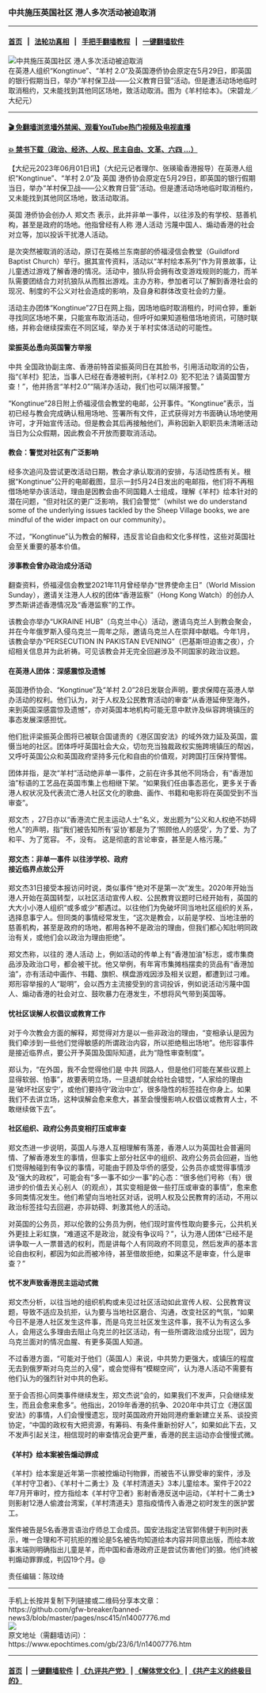 ### 中共施压英国社区 港人多次活动被迫取消
------------------------

#### [首页](https://github.com/gfw-breaker/banned-news3/blob/master/README.md) &nbsp;&nbsp;|&nbsp;&nbsp; [法轮功真相](https://github.com/begood0513/basic/blob/master/README.md)  &nbsp;&nbsp;|&nbsp;&nbsp; [手把手翻墙教程](https://github.com/gfw-breaker/guides/wiki)  &nbsp;&nbsp;|&nbsp;&nbsp; [一键翻墙软件](https://github.com/gfw-breaker/nogfw/blob/master/README.md)  



<div><img alt="中共施压英国社区 港人多次活动被迫取消" class="attachment-djy_600_400 size-djy_600_400 wp-post-image" src="https://i.epochtimes.com/assets/uploads/2023/06/id14007796-9186c4ef7e4580fe006c15cce84316b4-600x400.jpg"/>
<div class="caption">
 在英港人组织“Kongtinue”、“羊村 2.0”及英国港侨协会原定在5月29日，即英国的银行假期当日，举办“羊村保卫战——公义教育日营”活动。但是遭活动场地临时取消租约，又未能找到其他同区场地，致活动取消。图为《羊村绘本》。（宋碧龙／大纪元）
</div></div><hr/>

#### [ 🎬  免翻墙浏览墙外禁闻、观看YouTube热门视频及电视直播](https://github.com/gfw-breaker/HelloWorld)

#### [ 💥  禁书下载（政治、经济、人权、民主自由、文革、六四 ...）](https://github.com/gfw-breaker/books/blob/master/README.md)

<div><p>
 【大纪元2023年06月01日讯】（大纪元记者理尔、张瑛瑜香港报导）在英港人组织“Kongtinue”、“羊村 2.0”及
 <ok href="https://www.epochtimes.com/gb/tag/%E8%8B%B1%E5%9B%BD.html">
  英国
 </ok>
 港侨协会原定在5月29日，即英国的银行假期当日，举办“羊村保卫战——公义教育日营”活动。但是遭活动场地临时取消租约，又未能找到其他同区场地，致活动取消。
</p>
<p>
 <ok href="https://www.epochtimes.com/gb/tag/%E8%8B%B1%E5%9B%BD.html">
  英国
 </ok>
 港侨协会创办人
 <ok href="https://www.epochtimes.com/gb/tag/%E9%83%91%E6%96%87%E6%9D%B0.html">
  郑文杰
 </ok>
 表示，此并非单一事件，以往涉及的有学校、慈善机构，甚至是政府的场地。他指曾经有人称
 <ok href="https://www.epochtimes.com/gb/tag/%E6%B8%AF%E4%BA%BA%E6%B4%BB%E5%8A%A8.html">
  港人活动
 </ok>
 污蔑中国人、煽动香港的社会对立等，加以投诉干扰港人活动。
</p>
<p>
 是次突然被取消的活动，原订在英格兰东南部的侨福浸信会教堂（Guildford Baptist Church）举行。据其宣传资料，活动以“羊村绘本系列”作为背景故事，让儿童透过游戏了解香港的情况。活动中，狼队将会拥有改变游戏规则的能力，而羊队需要团结合力对抗狼队从而胜出游戏。主办方称，参加者可以了解到香港社会的现况、制度的不公义对社会造成的影响，及自身和群体改变社会的力量。
</p>
<p>
 活动主办团体“Kongtinue”27日在网上指，因场地临时取消租约，时间仓猝，重新寻找同区场地不果，只能宣布取消活动，但呼吁如果知道租借场地资讯，可随时联络，并称会继续探索在不同区域，举办关于羊村实体活动的可能性。
</p>
<h4>
 梁振英怂恿向英国警方举报
</h4>
<p>
 <ok href="https://www.epochtimes.com/gb/tag/%E4%B8%AD%E5%85%B1.html">
  中共
 </ok>
 全国政协副主席、香港前特首梁振英同日在其脸书，引用活动取消的公告，指“《羊村》犯法，当事人已经在香港被判刑，《羊村2.0》犯不犯法？请英国警方查！”，他并扬言“羊村2.0”“隔洋办活动，我们也可以隔洋报警。”
</p>
<p>
 “Kongtinue”28日附上侨福浸信会教堂的电邮，公开事件。“Kongtinue”表示，当初已经与教会完成确认租用场地、签署所有文件，正式获得对方书面确认场地使用许可，才开始宣传活动。但是教会其后再接触他们，声称因新入职职员未清晰活动当日为公众假期，因此教会不开放而要取消活动。
</p>
<h4>
 教会：警觉对社区有广泛影响
</h4>
<p>
 经多次追问及尝试更改活动日期，教会才承认取消的安排，与活动性质有关。根据“Kongtinue”公开的电邮截图，显示一封5月24日发出的电邮指，他们将不再租借场地举办该活动，理由是因教会由不同国籍人士组成，理解《羊村》绘本针对的潜在问题，“但对社区的更广泛影响，我们会警觉”（whilst we do understand some of the underlying issues tackled by the Sheep Village books, we are mindful of the wider impact on our community）。
</p>
<p>
 不过，“Kongtinue”认为教会的解释，违反言论自由和文化多样性，这些对英国社会至关重要的基本价值。
</p>
<h4>
 涉事教会曾办政治成分活动
</h4>
<p>
 翻查资料，侨福浸信会教堂2021年11月曾经举办“世界使命主日”（World Mission Sunday），邀请关注港人人权的团体“香港监察”（Hong Kong Watch）的创办人罗杰斯讲述香港情况及“香港监察”的工作。
</p>
<p>
 该教会亦举办“UKRAINE HUB”（乌克兰中心）活动，邀请乌克兰人到教会聚会，并在今年俄罗斯入侵乌克兰一周年之际，邀请乌克兰人在崇拜中献唱。今年1月，该教会举办“PERSECUTION IN PAKISTAN EVENING”（巴基斯坦迫害之夜），介绍相关信息并为此祈祷。可见该教会并无完全回避涉及不同国家的政治议题。
</p>
<h4>
 在英港人团体：深感震惊及遗憾
</h4>
<p>
 英国港侨协会、“Kongtinue”及“羊村 2.0”28日发联合声明，要求保障在英港人举办活动的权利。他们认为，对于人权及公民教育活动的审查“从香港延伸至海外，来到英国深感震惊及遗憾”，亦对英国本地机构可能无意中默许及纵容跨境镇压的事态发展深感担忧。
</p>
<p>
 他们批评梁振英企图将已被联合国谴责的《港区国安法》的域外效力延及英国，震慑当地的社区。团体呼吁英国社会大众，切勿充当独裁政权实施跨境镇压的帮凶，又呼吁英国公众和英国政府坚持多元化和自由的价值观，对跨国打压保持警惕。
</p>
<p>
 团体并指，是次“羊村”活动绝非单一事件，之前在许多其他不同场合，有“香港加油”标语的工艺品在英国市集上也相继下架。“如果我们任由事态恶化，更多关于香港人权状况及代表流亡港人社区文化的歌曲、画作、书籍和电影将在英国受到不当审查”。
</p>
<p>
 <ok href="https://www.epochtimes.com/gb/tag/%E9%83%91%E6%96%87%E6%9D%B0.html">
  郑文杰
 </ok>
 ，27日亦以“香港流亡民主运动人士”名义，发出题为“公义和人权绝不妨碍他人”的声明，指“我们被告知所有‘妥协’都是为了‘照顾他人的感受’，为了爱、为了和平、为了宽容。 不，没有。 这是彻底的言论审查，甚至是人格污蔑。”
</p>
<h4>
 郑文杰：非单一事件 以往涉学校、政府
 <br/>
 接近临界点故公开
</h4>
<p>
 郑文杰31日接受本报访问时说，类似事件“绝对不是第一次”发生。2020年开始当港人开始在英国转型，以社区活动宣传人权、公民教育议题时已经开始有，英国的大大小小港人组织“或多或少”都遇过。以往他们为免破坏同当地社区组织的关系，选择息事宁人。但同类的事情经常发生，“这次是教会，以前是学校、当地注册的慈善机构，甚至是政府的场地，都用各种不是政治的理由，但我们都心知肚明同政治有关，或他们会以政治为理由拒绝”。
</p>
<p>
 郑文杰称，以往的
 <ok href="https://www.epochtimes.com/gb/tag/%E6%B8%AF%E4%BA%BA%E6%B4%BB%E5%8A%A8.html">
  港人活动
 </ok>
 上，例如活动的传单上有“香港加油”标志，或市集商品涉及政治口号，都会被干扰。他又举例，有年宵市集摊档摆卖的货品有“香港加油”，亦有活动中画作、书籍、旗帜、棋盘游戏因涉及相关议题，都遭到过刁难。郑形容举报的人“聪明”，会以西方主流接受到的言词投诉，例如说活动污蔑中国人、煽动香港的社会对立、鼓吹暴力在港发生，不想将风气带到英国等。
</p>
<h4>
 忧社区误解人权倡议或教育工作
</h4>
<p>
 对于今次教会方面的解释，郑觉得对方是以一些非政治的理由，“变相承认是因为我们牵涉到一些他们觉得敏感的所谓政治内容，所以拒绝租出场地”。他形容事件是接近临界点，要公开予英国及国际知道，此为“隐性审查制度”。
</p>
<p>
 郑认为，“在外国，我不会觉得他们是
 <ok href="https://www.epochtimes.com/gb/tag/%E4%B8%AD%E5%85%B1.html">
  中共
 </ok>
 同路人，但是他们可能在某些议题上显得软弱、怕事”，故要表明立场，一旦退却就会给社会错觉，“人家给的理由是‘破坏社区安宁’，或他们要持守‘政治中立’，很多隐性的标签挂在你身上。如果我们不去讲立场，这种误解会愈来愈大，甚至会慢慢影响人权倡议或教育人士，不敢继续做下去”。
</p>
<h4>
 社区组织、政府公务员变相打压或审查
</h4>
<p>
 郑文杰进一步说明，英国人与港人互相理解有落差，香港人以为英国社会普遍同情、了解香港发生的事情，但事实上部分社区中的组织、政府公务员会回避，当他们觉得触碰到有争议的事情，可能由于顾及华侨的感受，公务员亦或觉得事情涉及“强大的政权”，可能会有“多一事不如少一事”的心态：“很多他们号称（有）很进步的价值去关心别人（的观点），其实变相是做一些打压或审查的事情”，愈来愈多同类情况发生。他们希望向当地社区对话，说明人权及公民教育的活动，不用以政治标签挂勾去回避，亦非妨碍、刺激其他人的活动。
</p>
<p>
 对英国的公务员，郑以伦敦的公务员为例，他们现时宣传性取向要多元，公共机关外更挂上彩虹旗，“难道这不是政治，就没有争议吗？”，认为港人团体“已经不是讲争取一人一票普选的权利，而是讲每个人有同政府不同意见，然后发声的基本言论自由权利，都因为如此而被冷待，甚至借故拒绝，如果这不是审查，什么是审查？”
</p>
<h4>
 忧不发声致香港民主运动式微
</h4>
<p>
 郑文杰分析，以往当地的组织机构或未见过社区活动如此宣传人权、公民教育议题，导致不适应及抗拒，认为要与当地社区磨合、沟通，改变社区的气氛，“如果今日不是港人社区发生这件事，而是乌克兰社区发生这件事，我不认为有这么多人，会用这么多理由去阻止乌克兰的社区活动，有一些所谓政治成分出现”，因为乌克兰面对的情况血腥、有更多英国人知道。
</p>
<p>
 不过香港方面，“可能对于他们（英国人）来说，中共势力更强大，或镇压的程度无去到俄罗斯对乌克兰的入侵”，或会觉得有“模糊空间”，认为港人活动不需要有他们认为的强烈针对中共的色彩。
</p>
<p>
 至于会否担心同类事件继续发生，郑文杰说“会的，如果我们不发声，只会继续发生，而且会愈来愈多”。他指出，2019年香港的抗争、2020年中共订立《港区国安法》的事情，人们会慢慢遗忘，现时英国政府开始同港府重新建立关系、谈投资协定，“中国的政权有大把资源，有筹码、有条件重新扮好人”，如果如此下去，又不发声引起关注，相信现时的审查情况会更严重，香港的民主运动亦会慢慢式微。
</p>
<h4>
 《羊村》绘本案被告煽动罪成
</h4>
<p>
 《羊村》绘本案是近年第一宗被控煽动刊物罪，而被告不认罪受审的案件，涉及《羊村守卫者》、《羊村十二勇士》及《羊村清道夫》3本儿童绘本。案件于2022年7月开审时，控方指绘本《羊村守卫者》影射香港反送中运动，《羊村十二勇士》则影射12港人偷渡台湾案，《羊村清道夫》意指疫情传入香港之初时发生的医护罢工。
</p>
<p>
 案件被告是5名香港言语治疗师总工会成员。国安法指定法官郭伟健于判刑时表示，唯一合理和不可抗拒的推论是5名被告均知道绘本内容并同意出版，而绘本故事末端则明确指出儿童是羊，而中国和香港政府正是尝试伤害他们的狼。他们终被判煽动罪罪成，判囚19个月。@
</p>
<p>
 责任编辑：陈玟绮
</p>
</div>
<hr/>
手机上长按并复制下列链接或二维码分享本文章：<br/>
https://github.com/gfw-breaker/banned-news3/blob/master/pages/nsc415/n14007776.md <br/>
<a href='https://github.com/gfw-breaker/banned-news3/blob/master/pages/nsc415/n14007776.md'><img src='https://github.com/gfw-breaker/banned-news3/blob/master/pages/nsc415/n14007776.md.png'/></a> <br/>
原文地址（需翻墙访问）：https://www.epochtimes.com/gb/23/6/1/n14007776.htm


------------------------
#### [首页](https://github.com/gfw-breaker/banned-news3/blob/master/README.md) &nbsp;|&nbsp; [一键翻墙软件](https://github.com/gfw-breaker/nogfw/blob/master/README.md) &nbsp;| [《九评共产党》](https://github.com/gfw-breaker/9ping.md/blob/master/README.md#九评之一评共产党是什么) | [《解体党文化》](https://github.com/gfw-breaker/jtdwh.md/blob/master/README.md) | [《共产主义的终极目的》](https://github.com/gfw-breaker/gczydzjmd.md/blob/master/README.md)


<img src='http://gfw-breaker.win/banned-news3/pages/nsc415/n14007776.md' width='0px' height='0px'/>